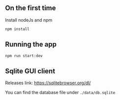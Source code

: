 
## On the first time

Install nodeJs and npm

```bash
npm install
```

## Running the app

```bash
npm run start:dev
```

## Sqlite GUI client
Releases link: https://sqlitebrowser.org/dl/

You can find the database file under ```./data/db.sqlite```

